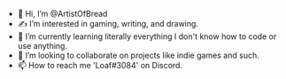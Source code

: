- 👋 Hi, I’m @ArtistOfBread
- ✍️ I’m interested in gaming, writing, and drawing.
- 🌱 I’m currently learning literally everything I don't know how to code or use anything.
- 💞️ I’m looking to collaborate on projects like indie games and such.
- 📫 How to reach me 'Loaf#3084' on Discord.
